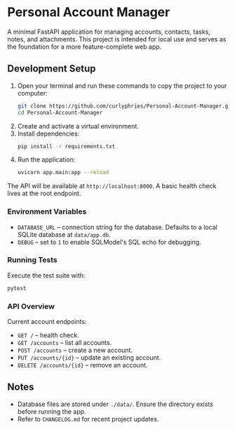 # Personal Account Manager

A minimal FastAPI application for managing accounts, contacts, tasks, notes, and attachments. This project is intended for local use and serves as the foundation for a more feature-complete web app.

## Development Setup

1. Open your terminal and run these commands to copy the project to your computer:
   ```bash
   git clone https://github.com/curlyphries/Personal-Account-Manager.git
   cd Personal-Account-Manager
   ```
2. Create and activate a virtual environment.
3. Install dependencies:
   ```bash
   pip install -r requirements.txt
   ```
4. Run the application:
   ```bash
   uvicorn app.main:app --reload
   ```

The API will be available at `http://localhost:8000`. A basic health check lives at the root endpoint.

### Environment Variables

- `DATABASE_URL` – connection string for the database. Defaults to a local SQLite database at `data/app.db`.
- `DEBUG` – set to `1` to enable SQLModel's SQL echo for debugging.

### Running Tests

Execute the test suite with:

```bash
pytest
```

### API Overview

Current account endpoints:

- `GET /` – health check.
- `GET /accounts` – list all accounts.
- `POST /accounts` – create a new account.
- `PUT /accounts/{id}` – update an existing account.
- `DELETE /accounts/{id}` – remove an account.

## Notes
- Database files are stored under `./data/`. Ensure the directory exists before running the app.
- Refer to `CHANGELOG.md` for recent project updates.
